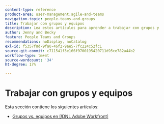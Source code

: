 ```yaml
---
content-type: reference
product-area: user-management;agile-and-teams
navigation-topic: people-teams-and-groups
title: Trabajar con grupos y equipos
description: Lea estos artículos para aprender a trabajar con grupos y equipos en Workfront.
author: Jenny and Becky
feature: People Teams and Groups
recommendations: noDisplay, noCatalog
exl-id: f5357f8d-9fa0-46f2-9ae5-7fc224c52fc1
source-git-commit: c711541f3e166f9700195420711d95ce782a44b2
workflow-type: tm+mt
source-wordcount: '34'
ht-degree: 17%

---
```


# Trabajar con grupos y equipos

Esta sección contiene los siguientes artículos:

* [Grupos vs. equipos en  [!DNL Adobe Workfront]](../../people-teams-and-groups/work-with-groups-and-teams/understanding-differences-and-similarities-between-groups-and-teams.md)

